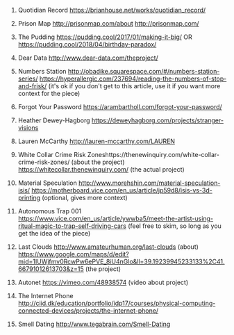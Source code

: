 1. Quotidian Record https://brianhouse.net/works/quotidian_record/

2. Prison Map http://prisonmap.com/about
   http://prisonmap.com/ 

3. The Pudding https://pudding.cool/2017/01/making-it-big/  OR
  https://pudding.cool/2018/04/birthday-paradox/
4. Dear Data http://www.dear-data.com/theproject/
5. Numbers Station http://obadike.squarespace.com/#/numbers-station-series/
  https://hyperallergic.com/237694/reading-the-numbers-of-stop-and-frisk/  (it's ok if you don't get to this article, use it if you want more context for the piece)
6. Forgot Your Password https://arambartholl.com/forgot-your-password/
7. Heather Dewey-Hagborg https://deweyhagborg.com/projects/stranger-visions
8. Lauren McCarthy http://lauren-mccarthy.com/LAUREN
9. White Collar Crime Risk Zoneshttps://thenewinquiry.com/white-collar-crime-risk-zones/ (about the project)
   https://whitecollar.thenewinquiry.com/  (the actual project)
10. Material Speculation http://www.morehshin.com/material-speculation-isis/
  https://motherboard.vice.com/en_us/article/jp59d8/isis-vs-3d-printing (optional, gives more context)
11. Autonomous Trap 001 https://www.vice.com/en_us/article/ywwba5/meet-the-artist-using-ritual-magic-to-trap-self-driving-cars (feel free to skim, so long as you get the idea of the piece)
12. Last Clouds http://www.amateurhuman.org/last-clouds (about)
    https://www.google.com/maps/d/edit?mid=1IUWjfmv0RcwPw6ePVE_8iU4nGlo&ll=39.19239945233133%2C41.66791012613703&z=15 (the project)
13. Autonet https://vimeo.com/48938574 (video about project)
14. The Internet Phone http://ciid.dk/education/portfolio/idp17/courses/physical-computing-connected-devices/projects/the-internet-phone/
15. Smell Dating http://www.tegabrain.com/Smell-Dating




